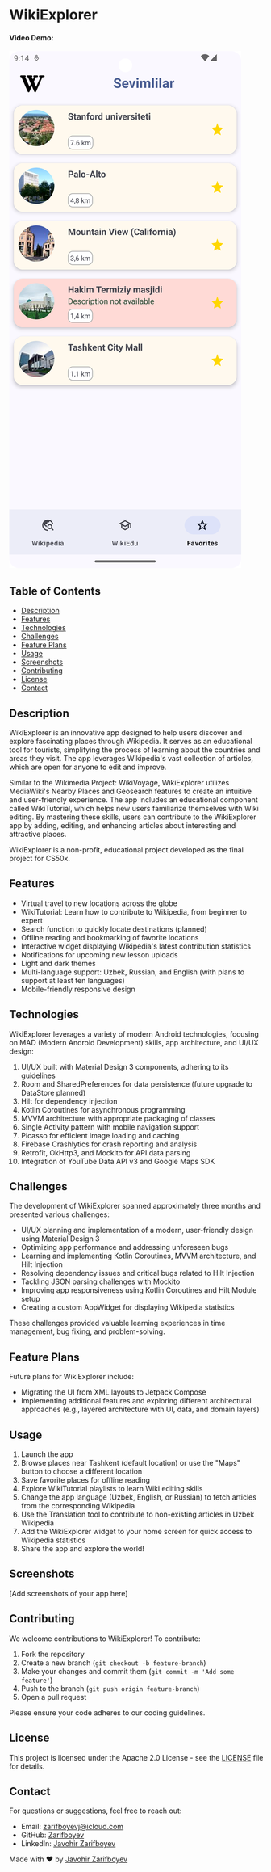 # WikiExplorer
#### Video Demo:  <URL HERE>

![WikiExplorer Logo](device_3.png)

## Table of Contents
- [Description](#description)
- [Features](#features)
- [Technologies](#technologies)
- [Challenges](#challenges)
- [Feature Plans](#feature-plans)
- [Usage](#usage)
- [Screenshots](#screenshots)
- [Contributing](#contributing)
- [License](#license)
- [Contact](#contact)

## Description

WikiExplorer is an innovative app designed to help users discover and explore fascinating places through Wikipedia. It serves as an educational tool for tourists, simplifying the process of learning about the countries and areas they visit. The app leverages Wikipedia's vast collection of articles, which are open for anyone to edit and improve.

Similar to the Wikimedia Project: WikiVoyage, WikiExplorer utilizes MediaWiki's Nearby Places and Geosearch features to create an intuitive and user-friendly experience. The app includes an educational component called WikiTutorial, which helps new users familiarize themselves with Wiki editing. By mastering these skills, users can contribute to the WikiExplorer app by adding, editing, and enhancing articles about interesting and attractive places.

WikiExplorer is a non-profit, educational project developed as the final project for CS50x.

## Features

- Virtual travel to new locations across the globe
- WikiTutorial: Learn how to contribute to Wikipedia, from beginner to expert
- Search function to quickly locate destinations (planned)
- Offline reading and bookmarking of favorite locations
- Interactive widget displaying Wikipedia's latest contribution statistics
- Notifications for upcoming new lesson uploads
- Light and dark themes
- Multi-language support: Uzbek, Russian, and English (with plans to support at least ten languages)
- Mobile-friendly responsive design

## Technologies

WikiExplorer leverages a variety of modern Android technologies, focusing on MAD (Modern Android Development) skills, app architecture, and UI/UX design:

1. UI/UX built with Material Design 3 components, adhering to its guidelines
2. Room and SharedPreferences for data persistence (future upgrade to DataStore planned)
3. Hilt for dependency injection
4. Kotlin Coroutines for asynchronous programming
5. MVVM architecture with appropriate packaging of classes
6. Single Activity pattern with mobile navigation support
7. Picasso for efficient image loading and caching
8. Firebase Crashlytics for crash reporting and analysis
9. Retrofit, OkHttp3, and Mockito for API data parsing
10. Integration of YouTube Data API v3 and Google Maps SDK

## Challenges

The development of WikiExplorer spanned approximately three months and presented various challenges:

- UI/UX planning and implementation of a modern, user-friendly design using Material Design 3
- Optimizing app performance and addressing unforeseen bugs
- Learning and implementing Kotlin Coroutines, MVVM architecture, and Hilt Injection
- Resolving dependency issues and critical bugs related to Hilt Injection
- Tackling JSON parsing challenges with Mockito
- Improving app responsiveness using Kotlin Coroutines and Hilt Module setup
- Creating a custom AppWidget for displaying Wikipedia statistics

These challenges provided valuable learning experiences in time management, bug fixing, and problem-solving.

## Feature Plans

Future plans for WikiExplorer include:

- Migrating the UI from XML layouts to Jetpack Compose
- Implementing additional features and exploring different architectural approaches (e.g., layered architecture with UI, data, and domain layers)

## Usage

1. Launch the app
2. Browse places near Tashkent (default location) or use the "Maps" button to choose a different location
3. Save favorite places for offline reading
4. Explore WikiTutorial playlists to learn Wiki editing skills
5. Change the app language (Uzbek, English, or Russian) to fetch articles from the corresponding Wikipedia
6. Use the Translation tool to contribute to non-existing articles in Uzbek Wikipedia
7. Add the WikiExplorer widget to your home screen for quick access to Wikipedia statistics
8. Share the app and explore the world!

## Screenshots

[Add screenshots of your app here]

## Contributing

We welcome contributions to WikiExplorer! To contribute:

1. Fork the repository
2. Create a new branch (`git checkout -b feature-branch`)
3. Make your changes and commit them (`git commit -m 'Add some feature'`)
4. Push to the branch (`git push origin feature-branch`)
5. Open a pull request

Please ensure your code adheres to our coding guidelines.

## License

This project is licensed under the Apache 2.0 License - see the [LICENSE](LICENSE) file for details.

## Contact

For questions or suggestions, feel free to reach out:

- Email: zarifboyevj@icloud.com
- GitHub: [Zarifboyev](https://github.com/Zarifboyev)
- LinkedIn: [Javohir Zarifboyev](https://www.linkedin.com/in/javohir-zarifboyev/)

Made with ❤️ by [Javohir Zarifboyev](https://www.linkedin.com/in/javohir-zarifboyev/)
